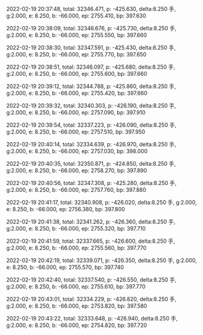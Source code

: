 2022-02-19 20:37:48, total: 32346.471, p: -425.630, delta:8.250 手, g:2.000, e: 8.250, b: -66.000, ep: 2755.410, bp: 397.630

2022-02-19 20:38:09, total: 32346.676, p: -425.730, delta:8.250 手, g:2.000, e: 8.250, b: -66.000, ep: 2755.550, bp: 397.660

2022-02-19 20:38:30, total: 32347.591, p: -425.430, delta:8.250 手, g:2.000, e: 8.250, b: -66.000, ep: 2755.770, bp: 397.650

2022-02-19 20:38:51, total: 32346.097, p: -425.680, delta:8.250 手, g:2.000, e: 8.250, b: -66.000, ep: 2755.600, bp: 397.660

2022-02-19 20:39:12, total: 32344.788, p: -425.860, delta:8.250 手, g:2.000, e: 8.250, b: -66.000, ep: 2755.420, bp: 397.660

2022-02-19 20:39:32, total: 32340.303, p: -426.190, delta:8.250 手, g:2.000, e: 8.250, b: -66.000, ep: 2757.090, bp: 397.910

2022-02-19 20:39:54, total: 32337.223, p: -426.090, delta:8.250 手, g:2.000, e: 8.250, b: -66.000, ep: 2757.510, bp: 397.950

2022-02-19 20:40:14, total: 32334.639, p: -426.970, delta:8.250 手, g:2.000, e: 8.250, b: -66.000, ep: 2757.030, bp: 398.000

2022-02-19 20:40:35, total: 32350.871, p: -424.850, delta:8.250 手, g:2.000, e: 8.250, b: -66.000, ep: 2758.270, bp: 397.890

2022-02-19 20:40:56, total: 32347.308, p: -425.280, delta:8.250 手, g:2.000, e: 8.250, b: -66.000, ep: 2757.760, bp: 397.880

2022-02-19 20:41:17, total: 32340.908, p: -426.020, delta:8.250 手, g:2.000, e: 8.250, b: -66.000, ep: 2756.380, bp: 397.800

2022-02-19 20:41:38, total: 32341.262, p: -426.360, delta:8.250 手, g:2.000, e: 8.250, b: -66.000, ep: 2755.320, bp: 397.710

2022-02-19 20:41:59, total: 32337.665, p: -426.600, delta:8.250 手, g:2.000, e: 8.250, b: -66.000, ep: 2755.560, bp: 397.770

2022-02-19 20:42:19, total: 32339.071, p: -426.350, delta:8.250 手, g:2.000, e: 8.250, b: -66.000, ep: 2755.570, bp: 397.740

2022-02-19 20:42:40, total: 32337.540, p: -426.550, delta:8.250 手, g:2.000, e: 8.250, b: -66.000, ep: 2755.610, bp: 397.770

2022-02-19 20:43:01, total: 32334.229, p: -426.820, delta:8.250 手, g:2.000, e: 8.250, b: -66.000, ep: 2753.820, bp: 397.580

2022-02-19 20:43:22, total: 32333.648, p: -426.940, delta:8.250 手, g:2.000, e: 8.250, b: -66.000, ep: 2754.820, bp: 397.720
